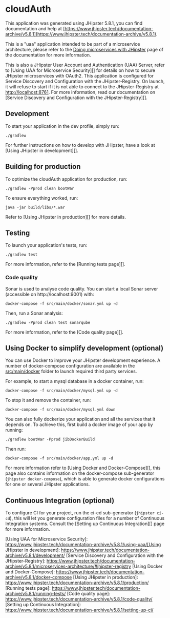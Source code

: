 # cloudAuth

This application was generated using JHipster 5.8.1, you can find documentation and help at [https://www.jhipster.tech/documentation-archive/v5.8.1](https://www.jhipster.tech/documentation-archive/v5.8.1).

This is a "uaa" application intended to be part of a microservice architecture, please refer to the [Doing microservices with JHipster][] page of the documentation for more information.

This is also a JHipster User Account and Authentication (UAA) Server, refer to [Using UAA for Microservice Security][] for details on how to secure JHipster microservices with OAuth2.
This application is configured for Service Discovery and Configuration with the JHipster-Registry. On launch, it will refuse to start if it is not able to connect to the JHipster-Registry at [http://localhost:8761](http://localhost:8761). For more information, read our documentation on [Service Discovery and Configuration with the JHipster-Registry][].

## Development

To start your application in the dev profile, simply run:

    ./gradlew

For further instructions on how to develop with JHipster, have a look at [Using JHipster in development][].

## Building for production

To optimize the cloudAuth application for production, run:

    ./gradlew -Pprod clean bootWar

To ensure everything worked, run:

    java -jar build/libs/*.war

Refer to [Using JHipster in production][] for more details.

## Testing

To launch your application's tests, run:

    ./gradlew test

For more information, refer to the [Running tests page][].

### Code quality

Sonar is used to analyse code quality. You can start a local Sonar server (accessible on http://localhost:9001) with:

```
docker-compose -f src/main/docker/sonar.yml up -d
```

Then, run a Sonar analysis:

```
./gradlew -Pprod clean test sonarqube
```

For more information, refer to the [Code quality page][].

## Using Docker to simplify development (optional)

You can use Docker to improve your JHipster development experience. A number of docker-compose configuration are available in the [src/main/docker](src/main/docker) folder to launch required third party services.

For example, to start a mysql database in a docker container, run:

    docker-compose -f src/main/docker/mysql.yml up -d

To stop it and remove the container, run:

    docker-compose -f src/main/docker/mysql.yml down

You can also fully dockerize your application and all the services that it depends on.
To achieve this, first build a docker image of your app by running:

    ./gradlew bootWar -Pprod jibDockerBuild

Then run:

    docker-compose -f src/main/docker/app.yml up -d

For more information refer to [Using Docker and Docker-Compose][], this page also contains information on the docker-compose sub-generator (`jhipster docker-compose`), which is able to generate docker configurations for one or several JHipster applications.

## Continuous Integration (optional)

To configure CI for your project, run the ci-cd sub-generator (`jhipster ci-cd`), this will let you generate configuration files for a number of Continuous Integration systems. Consult the [Setting up Continuous Integration][] page for more information.

[jhipster homepage and latest documentation]: https://www.jhipster.tech
[jhipster 5.8.1 archive]: https://www.jhipster.tech/documentation-archive/v5.8.1
[doing microservices with jhipster]: https://www.jhipster.tech/documentation-archive/v5.8.1/microservices-architecture/

[Using UAA for Microservice Security]: https://www.jhipster.tech/documentation-archive/v5.8.1/using-uaa/[Using JHipster in development]: https://www.jhipster.tech/documentation-archive/v5.8.1/development/
[Service Discovery and Configuration with the JHipster-Registry]: https://www.jhipster.tech/documentation-archive/v5.8.1/microservices-architecture/#jhipster-registry
[Using Docker and Docker-Compose]: https://www.jhipster.tech/documentation-archive/v5.8.1/docker-compose
[Using JHipster in production]: https://www.jhipster.tech/documentation-archive/v5.8.1/production/
[Running tests page]: https://www.jhipster.tech/documentation-archive/v5.8.1/running-tests/
[Code quality page]: https://www.jhipster.tech/documentation-archive/v5.8.1/code-quality/
[Setting up Continuous Integration]: https://www.jhipster.tech/documentation-archive/v5.8.1/setting-up-ci/
